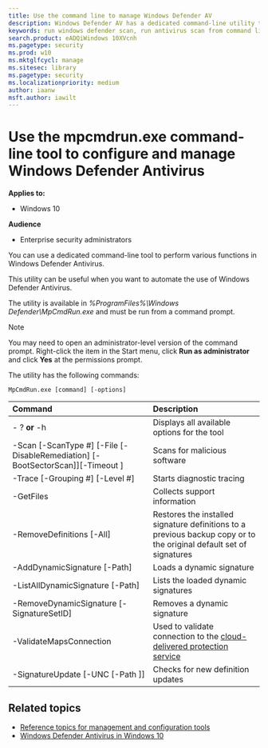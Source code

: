 ```yaml
---
title: Use the command line to manage Windows Defender AV
description: Windows Defender AV has a dedicated command-line utility that can run scans and configure protection.
keywords: run windows defender scan, run antivirus scan from command line, run windows defender scan from command line, mpcmdrun, defender
search.product: eADQiWindows 10XVcnh
ms.pagetype: security
ms.prod: w10
ms.mktglfcycl: manage
ms.sitesec: library
ms.pagetype: security
ms.localizationpriority: medium
author: iaanw
msft.author: iawilt
---
```



# Use the mpcmdrun.exe command-line tool to configure and manage Windows Defender Antivirus

**Applies to:**

- Windows 10

**Audience**

- Enterprise security administrators


You can use a dedicated command-line tool to perform various functions in Windows Defender Antivirus. 

This utility can be useful when you want to automate the use of Windows Defender Antivirus. 

The utility is available in _%ProgramFiles%\Windows Defender\MpCmdRun.exe_ and must be run from a command prompt.

> [!NOTE]
> You may need to open an administrator-level version of the command prompt. Right-click the item in the Start menu, click **Run as administrator** and click **Yes** at the permissions prompt.


The utility has the following commands:

```DOS
MpCmdRun.exe [command] [-options]
```

Command | Description 
:---|:---
\- ? **or** -h | Displays all available options for the tool
\-Scan [-ScanType #] [-File <path> [-DisableRemediation] [-BootSectorScan]][-Timeout <days>] | Scans for malicious software
\-Trace  [-Grouping #] [-Level #]| Starts diagnostic tracing
\-GetFiles | Collects support information
\-RemoveDefinitions [-All] | Restores the installed signature definitions to a previous backup copy or to the original default set of signatures
\-AddDynamicSignature [-Path] | Loads a dynamic signature
\-ListAllDynamicSignature [-Path] | Lists the loaded dynamic signatures
\-RemoveDynamicSignature [-SignatureSetID] | Removes a dynamic signature
\-ValidateMapsConnection | Used to validate connection to the [cloud-delivered protection service](configure-network-connections-windows-defender-antivirus.md)
\-SignatureUpdate [-UNC [-Path <path>]] | Checks for new definition updates




## Related topics

- [Reference topics for management and configuration tools](configuration-management-reference-windows-defender-antivirus.md)
- [Windows Defender Antivirus in Windows 10](windows-defender-antivirus-in-windows-10.md)


